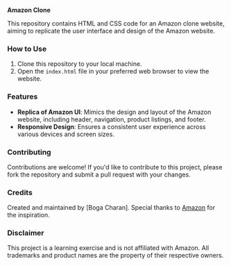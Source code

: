 **Amazon Clone**

This repository contains HTML and CSS code for an Amazon clone website, aiming to replicate the user interface and design of the Amazon website.

### How to Use

1. Clone this repository to your local machine.
2. Open the `index.html` file in your preferred web browser to view the website.

### Features

- **Replica of Amazon UI**: Mimics the design and layout of the Amazon website, including header, navigation, product listings, and footer.
- **Responsive Design**: Ensures a consistent user experience across various devices and screen sizes.

### Contributing

Contributions are welcome! If you'd like to contribute to this project, please fork the repository and submit a pull request with your changes.

### Credits

Created and maintained by [Boga Charan]. Special thanks to [Amazon](https://www.amazon.com/) for the inspiration.

### Disclaimer

This project is a learning exercise and is not affiliated with Amazon. All trademarks and product names are the property of their respective owners.
